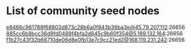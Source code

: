 # List of community seed nodes

e8466c961788f68803d873c28b6a0f843b36ba3e@45.79.207.112:26656
885cc6b8bcc36d9fd0489f4bfa2d845c9b60f354@5.189.132.164:26656
f1b27c43f32b68710de06d8e0fb13e7c9cc21ed2@168.119.231.242:26656

